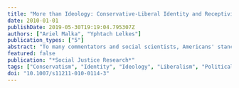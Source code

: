 ```yaml
---
title: "More than Ideology: Conservative-Liberal Identity and Receptivity to Political Cues"
date: 2010-01-01
publishDate: 2019-05-30T19:19:04.795307Z
authors: ["Ariel Malka", "Yphtach Lelkes"]
publication_types: ["5"]
abstract: "To many commentators and social scientists, Americans' stances on political issues are to an important extent driven by an underlying conservative–liberal ideological dimension. Self-identification as conservative vs. liberal is regarded as a marker of this dimension. However, past research has not thoroughly distinguished between ideological identity (a self-categorization) and ideology (an integrated value system). This research evaluates the thesis that conservative–liberal identity functions as a readiness to adopt beliefs and attitudes about newly politicized issues that one is told are consistent with the socially prescribed meaning of conservatism–liberalism. In Study 1, conservative–liberal identity, measured in 2000, had an independent prospective effect on support for invading Iraq in 2002 and support for the Iraq war in 2004, controlling for substantive ideology, party identity, and demographics. In Study 2, conservative- and liberal-identifiers adopted stances on farm subsidy policy based on randomly varied cues indicating which ideological group supports which stance. This cue-based influence was mediated by adoption of attitude-supportive beliefs. Discussion addresses the joint impact of political discourse and identity-based social influence on the organization of political attitudes. [ABSTRACT FROM AUTHOR]"
featured: false
publication: "*Social Justice Research*"
tags: ["Conservatism", "Identity", "Ideology", "Liberalism", "Political attitudes", "Social influence", "mypubs"]
doi: "10.1007/s11211-010-0114-3"
---
```


